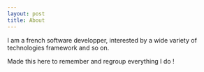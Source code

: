 ```yaml
---
layout: post
title: About
---
```


I am a french software developper, interested by a wide variety of technologies framework and so on.

Made this here to remember and regroup everything I do !